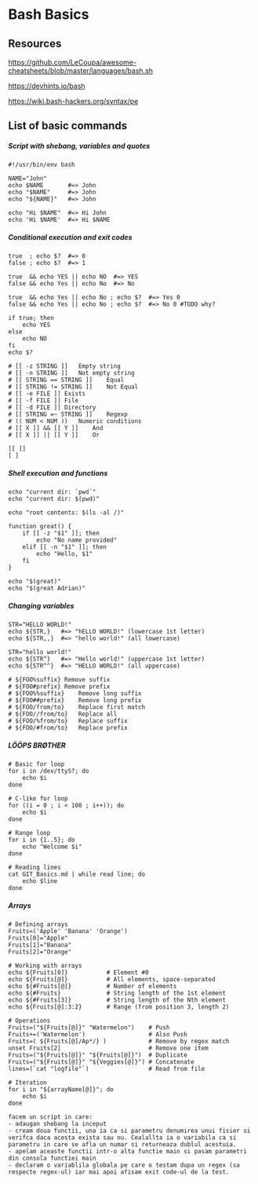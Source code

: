 # Bash Basics


## Resources

https://github.com/LeCoupa/awesome-cheatsheets/blob/master/languages/bash.sh

https://devhints.io/bash

https://wiki.bash-hackers.org/syntax/pe

## List of basic commands

##### Script with shebang, variables and quotes
    #!/usr/bin/env bash

    NAME="John"
    echo $NAME       #=> John
    echo "$NAME"     #=> John
    echo "${NAME}"   #=> John

    echo "Hi $NAME"  #=> Hi John
    echo 'Hi $NAME'  #=> Hi $NAME

##### Conditional execution and exit codes

    true  ; echo $?  #=> 0
    false ; echo $?  #=> 1

    true  && echo YES || echo NO  #=> YES
    false && echo Yes || echo No  #=> No

    true  && echo Yes || echo No ; echo $?  #=> Yes 0
    false && echo Yes || echo No ; echo $?  #=> No 0 #TODO why?

    if true; then
        echo YES
    else
        echo NO
    fi
    echo $?

    # [[ -z STRING ]]	Empty string
    # [[ -n STRING ]]	Not empty string
    # [[ STRING == STRING ]]	Equal
    # [[ STRING != STRING ]]	Not Equal
    # [[ -e FILE ]]	Exists
    # [[ -f FILE ]]	File
    # [[ -d FILE ]]	Directory
    # [[ STRING =~ STRING ]]	Regexp
    # (( NUM < NUM ))	Numeric conditions
    # [[ X ]] && [[ Y ]]	And
    # [[ X ]] || [[ Y ]]	Or

    [[ ]]
    [ ]

##### Shell execution and functions

    echo "current dir: `pwd`"
    echo "current dir: $(pwd)"

    echo "root contents: $(ls -al /)"

    function great() {
        if [[ -z "$1" ]]; then
            echo "No name provided"
        elif [[ -n "$1" ]]; then
            echo "Hello, $1"
        fi
    }

    echo "$(great)"
    echo "$(great Adrian)"




##### Changing variables

    STR="HELLO WORLD!"
    echo ${STR,}   #=> "hELLO WORLD!" (lowercase 1st letter)
    echo ${STR,,}  #=> "hello world!" (all lowercase)

    STR="hello world!"
    echo ${STR^}   #=> "Hello world!" (uppercase 1st letter)
    echo ${STR^^}  #=> "HELLO WORLD!" (all uppercase)

    # ${FOO%suffix}	Remove suffix
    # ${FOO#prefix}	Remove prefix
    # ${FOO%%suffix}	Remove long suffix
    # ${FOO##prefix}	Remove long prefix
    # ${FOO/from/to}	Replace first match
    # ${FOO//from/to}	Replace all
    # ${FOO/%from/to}	Replace suffix
    # ${FOO/#from/to}	Replace prefix


##### LÖÖPS BRØTHER

    # Basic for loop
    for i in /dev/ttyS?; do
        echo $i
    done

    # C-like for loop
    for ((i = 0 ; i < 100 ; i++)); do
        echo $i
    done

    # Range loop
    for i in {1..5}; do
        echo "Welcome $i"
    done

    # Reading lines
    cat GIT_Basics.md | while read line; do
        echo $line
    done






##### Arrays

    # Defining arrays
    Fruits=('Apple' 'Banana' 'Orange')
    Fruits[0]="Apple"
    Fruits[1]="Banana"
    Fruits[2]="Orange"

    # Working with arrays
    echo ${Fruits[0]}           # Element #0
    echo ${Fruits[@]}           # All elements, space-separated
    echo ${#Fruits[@]}          # Number of elements
    echo ${#Fruits}             # String length of the 1st element
    echo ${#Fruits[3]}          # String length of the Nth element
    echo ${Fruits[@]:3:2}       # Range (from position 3, length 2)

    # Operations
    Fruits=("${Fruits[@]}" "Watermelon")    # Push
    Fruits+=('Watermelon')                  # Also Push
    Fruits=( ${Fruits[@]/Ap*/} )            # Remove by regex match
    unset Fruits[2]                         # Remove one item
    Fruits=("${Fruits[@]}" "${Fruits[@]}")  # Duplicate
    Fruits=("${Fruits[@]}" "${Veggies[@]}") # Concatenate
    lines=(`cat "logfile"`)                 # Read from file

    # Iteration
    for i in "${arrayName[@]}"; do
        echo $i
    done

    facem un script in care:
    - adaugan shebang la inceput
    - cream doua functii, una ia ca si parametru denumirea unui fisier si verifca daca acesta exista sau nu. Cealallta ia o variabila ca si parametru in care se afla un numar si returneaza dublul acestuia.
    - apelam aceaste functii intr-o alta functie main si pasam parametri din consola functiei main
    - declaram o variablila globala pe care o testam dupa un regex (sa respecte regex-ul) iar mai apoi afisam exit code-ul de la test.



